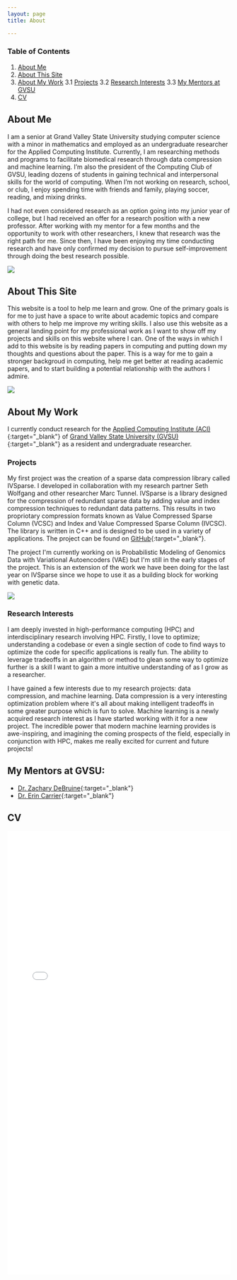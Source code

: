 ```yaml
---
layout: page 
title: About

---
```



### Table of Contents
1. [About Me](#about-me)
2. [About This Site](#about-this-site)
3. [About My Work](#about-my-work)
  3.1 [Projects](#projects)
  3.2 [Research Interests](#research-interests)
  3.3 [My Mentors at GVSU](#my-mentors-at-gvsu)
4. [CV](#cv)


## About Me

I am a senior at Grand Valley State University studying computer science with a minor in mathematics and employed as an undergraduate researcher for the Applied Computing Institute. Currently, I am researching methods and programs to facilitate biomedical research through data compression and machine learning. I’m also the president of the Computing Club of GVSU, leading dozens of students in gaining technical and interpersonal skills for the world of computing. When I’m not working on research, school, or club, I enjoy spending time with friends and family, playing soccer, reading, and mixing drinks.

I had not even considered research as an option going into my junior year of college, but I had received an offer for a research position with a new professor. After working with my mentor for a few months and the opportunity to work with other researchers, I knew that research was the right path for me. Since then, I have been enjoying my time conducting research and have only confirmed my decision to pursue self-improvement through doing the best research possible.


<img src="/assets/images/skyler_pics/tech_week_23.jpg">


## About This Site

This website is a tool to help me learn and grow. One of the primary goals is for me to just have a space to write about academic topics and compare with others to help me improve my writing skills. I also use this website as a general landing point for my professional work as I want to show off my projects and skills on this website where I can. One of the ways in which I add to this website is by reading papers in computing and putting down my thoughts and questions about the paper. This is a way for me to gain a stronger backgroud in computing, help me get better at reading academic papers, and to start building a potential relationship with the authors I admire. 

<img src="/assets/images/skyler_pics/professional_1.jpeg">

## About My Work

I currently conduct research for the [Applied Computing Institute (ACI)](https://www.gvsu.edu/aci/){:target="_blank"}   of [Grand Valley State University (GVSU)](https://www.gvsu.edu/){:target="_blank"}   as a resident and undergraduate researcher. 

### Projects
My first project was the creation of a sparse data compression library called IVSparse. I developed in collaboration with my research partner Seth Wolfgang and other researcher Marc Tunnel. IVSparse is a library designed for the compression of redundant sparse data by adding value and index compression techniques to redundant data patterns. This results in two propriotary compression formats known as Value Compressed Sparse Column (VCSC) and Index and Value Compressed Sparse Column (IVCSC). The library is written in C++ and is designed to be used in a variety of applications. The project can be found on [GitHub](https://github.com/Seth-Wolfgang/IVSparse){:target="_blank"}.

The project I'm currently working on is Probabilistic Modeling of Genomics Data with Variational Autoencoders (VAE) but I'm still in the early stages of the project. This is an extension of the work we have been doing for the last year on IVSparse since we hope to use it as a building block for working with genetic data. 

<img src="/assets/images/skyler_pics/undergrad_fair.JPG">

### Research Interests
I am deeply invested in high-performance computing (HPC) and interdisciplinary research involving HPC. Firstly, I love to optimize; understanding a codebase or even a single section of code to find ways to optimize the code for specific applications is really fun. The ability to leverage tradeoffs in an algorithm or method to glean some way to optimize further is a skill I want to gain a more intuitive understanding of as I grow as a researcher.

I have gained a few interests due to my research projects: data compression, and machine learning. Data compression is a very interesting optimization problem where it's all about making intelligent tradeoffs in some greater purpose which is fun to solve. Machine learning is a newly acquired research interest as I have started working with it for a new project. The incredible power that modern machine learning provides is awe-inspiring, and imagining the coming prospects of the field, especially in conjunction with HPC, makes me really excited for current and future projects!


## My Mentors at GVSU:
* [Dr. Zachary DeBruine](https://www.zachdebruine.com/){:target="_blank"}  
* [Dr. Erin Carrier](https://eecarrier.github.io){:target="_blank"}  

## CV

<embed src="/assets/images/CV_Fall23.pdf" width="100%" height="1000px" type="application/pdf">
